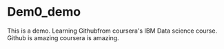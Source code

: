 # Dem0_demo
This is a demo.
Learning Githubfrom coursera's IBM Data science course.
Github is amazing
coursera is  amazing.
